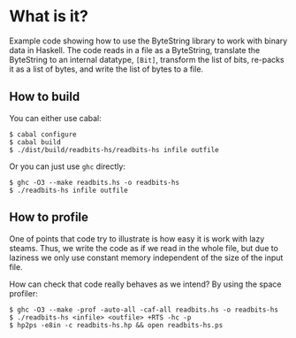 What is it?
===========

Example code showing how to use the ByteString library to work with binary data in Haskell. The code reads in a file as a ByteString, translate the ByteString to an internal datatype, `[Bit]`, transform the list of bits, re-packs it as a list of bytes, and write the list of bytes to a file. 

How to build
------------
You can either use cabal:

    $ cabal configure
    $ cabal build
    $ ./dist/build/readbits-hs/readbits-hs infile outfile

Or you can just use `ghc` directly:

    $ ghc -O3 --make readbits.hs -o readbits-hs
    $ ./readbits-hs infile outfile

How to profile
--------------
One of points that code try to illustrate is how easy it is work with lazy steams. Thus, we write the code as if we read in the whole file, but due to laziness we only use constant memory independent of the size of the input file.

How can check that code really behaves as we intend? By using the space profiler:

    $ ghc -O3 --make -prof -auto-all -caf-all readbits.hs -o readbits-hs
    $ ./readbits-hs <infile> <outfile> +RTS -hc -p
    $ hp2ps -e8in -c readbits-hs.hp && open readbits-hs.ps
	
